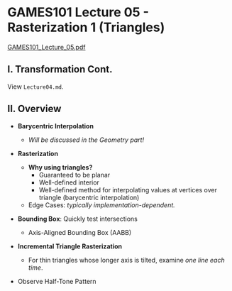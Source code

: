 # GAMES101 Lecture 05 - Rasterization 1 (Triangles)

[GAMES101_Lecture_05.pdf](https://sites.cs.ucsb.edu/~lingqi/teaching/resources/GAMES101_Lecture_05.pdf)

## I. Transformation Cont.

View `Lecture04.md`.



## II. Overview

- **Barycentric Interpolation**
  - *Will be discussed in the Geometry part!*

- **Rasterization**
  - **Why using triangles?**
    - Guaranteed to be planar
    - Well-defined interior
    - Well-defined method for interpolating values at vertices over triangle (barycentric interpolation)
  - Edge Cases: *typically implementation-dependent.*
  
- **Bounding Box**: Quickly test intersections
  - Axis-Aligned Bounding Box (AABB)

- **Incremental Triangle Rasterization**
  - For thin triangles whose longer axis is tilted, examine *one line each time*.

- Observe Half-Tone Pattern